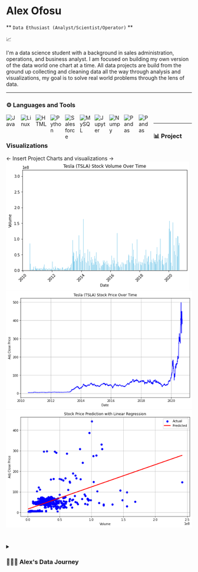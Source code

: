 # Alex Ofosu
** `Data Ethusiast (Analyst/Scientist/Operator)` **

📈


I'm a data science student with a background in sales administration, operations, and business analyst. I am focused on building my own version of the data world one chart at a time. All data projects are build from the ground up collecting and cleaning data all the way through analysis and visualizations, my goal is to solve real world problems through the lens of data. 


---
  
  ### ⚙️ Languages and Tools
  
<img align="left" alt="Java" width="30px" style="padding-right:10px;" src="https://cdn.jsdelivr.net/gh/devicons/devicon/icons/java/java-original.svg"/>
<img align="left" alt="Linux" width="30px" style="padding-right:10px;" src="https://cdn.jsdelivr.net/gh/devicons/devicon/icons/linux/linux-original.svg" />
<img align="left" alt="HTML" width="30px" style="padding-right:10px;" src="https://cdn.jsdelivr.net/gh/devicons/devicon/icons/html5/html5-plain.svg" />
<img align="left" alt="Python" width="30px" style="padding-right:10px;" src="https://cdn.jsdelivr.net/gh/devicons/devicon/icons/python/python-plain.svg" />
<img align="left" alt="Salesforce" width="30px" style="padding-right:10px;" src="https://cdn.jsdelivr.net/gh/devicons/devicon/icons/salesforce/salesforce-original.svg" />
<img align="left" alt="MySQL" width="30px" style="padding-right:10px;" src="https://cdn.jsdelivr.net/gh/devicons/devicon/icons/mysql/mysql-original-wordmark.svg" />
<img align="left" alt="Jupyter" width="30px" style="padding-right:10px;" src="https://cdn.jsdelivr.net/gh/devicons/devicon/icons/jupyter/jupyter-original-wordmark.svg" />
<img align="left" alt="Numpy" width="30px" style="padding-right:10px;" src="https://cdn.jsdelivr.net/gh/devicons/devicon/icons/numpy/numpy-original-wordmark.svg" />
<img align="left" alt="Pandas" width="30px" style="padding-right:10px;" src="https://cdn.jsdelivr.net/gh/devicons/devicon/icons/pandas/pandas-original-wordmark.svg" />
<img align="left" alt="Pandas" width="30px" style="padding-right:10px;" src="https://cdn.jsdelivr.net/gh/devicons/devicon/icons/rstudio/rstudio-plain.svg" />

#
---

### 📊 Project Visualizations

<- Insert Project Charts and visualizations ->
<img src="https://github.com/aofosu2/portfolio/blob/main/Figure%202023-10-04%20193744%20(0).png" />
<img src="https://github.com/aofosu2/portfolio/blob/main/Figure%202023-10-04%20193744%20(2).png" />
<img src="https://github.com/aofosu2/portfolio/blob/main/Figure%202023-10-04%20193744%20(7).png" />


#

<details>
  <summary><h3> 👨🏿‍💻 Alex's Data Journey </h3></summary>
  I started my journey as a young data science student with the drive to learn everything I knew about the world of data - Excel, Salesforce, Tableau roles while teaching myself Python, SQL, and R to develop thr knowledge and thirst for analyzing large datasets in a scalable manner. The combination of this skillset and previous experience has given way to the opportunity to work in data centric roles including sales operations, supporting sales teams by building reports and gui based dashboards along with maintenaing the health of Salesforce and Excel through deduplication, record merging and eliminating null values. My knowledge of the world of Data expanded quickly in the classroom by participating in various projects that exposed me to the Data Science lifecycle. I had hands-on experience using Jupyter Notebooks along with Numpy, Matplotlib, Pandas, and Seaborn for data analysis and visualization. I am ready to implement my skillset to help organizations make better decisions and scale using their data. My past experience in Sales allows me to bring a growth oriented perspective to help your organization make better decisions.
</details>
